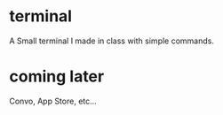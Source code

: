# terminal
A Small terminal I made in class with simple commands.

# coming later

Convo, App Store, etc...
